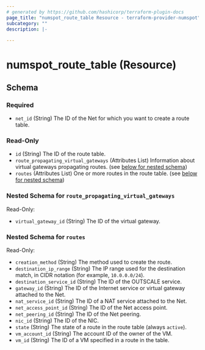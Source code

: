 ```yaml
---
# generated by https://github.com/hashicorp/terraform-plugin-docs
page_title: "numspot_route_table Resource - terraform-provider-numspot"
subcategory: ""
description: |-
  
---
```


# numspot_route_table (Resource)





<!-- schema generated by tfplugindocs -->
## Schema

### Required

- `net_id` (String) The ID of the Net for which you want to create a route table.

### Read-Only

- `id` (String) The ID of the route table.
- `route_propagating_virtual_gateways` (Attributes List) Information about virtual gateways propagating routes. (see [below for nested schema](#nestedatt--route_propagating_virtual_gateways))
- `routes` (Attributes List) One or more routes in the route table. (see [below for nested schema](#nestedatt--routes))

<a id="nestedatt--route_propagating_virtual_gateways"></a>
### Nested Schema for `route_propagating_virtual_gateways`

Read-Only:

- `virtual_gateway_id` (String) The ID of the virtual gateway.


<a id="nestedatt--routes"></a>
### Nested Schema for `routes`

Read-Only:

- `creation_method` (String) The method used to create the route.
- `destination_ip_range` (String) The IP range used for the destination match, in CIDR notation (for example, `10.0.0.0/24`).
- `destination_service_id` (String) The ID of the OUTSCALE service.
- `gateway_id` (String) The ID of the Internet service or virtual gateway attached to the Net.
- `nat_service_id` (String) The ID of a NAT service attached to the Net.
- `net_access_point_id` (String) The ID of the Net access point.
- `net_peering_id` (String) The ID of the Net peering.
- `nic_id` (String) The ID of the NIC.
- `state` (String) The state of a route in the route table (always `active`).
- `vm_account_id` (String) The account ID of the owner of the VM.
- `vm_id` (String) The ID of a VM specified in a route in the table.

